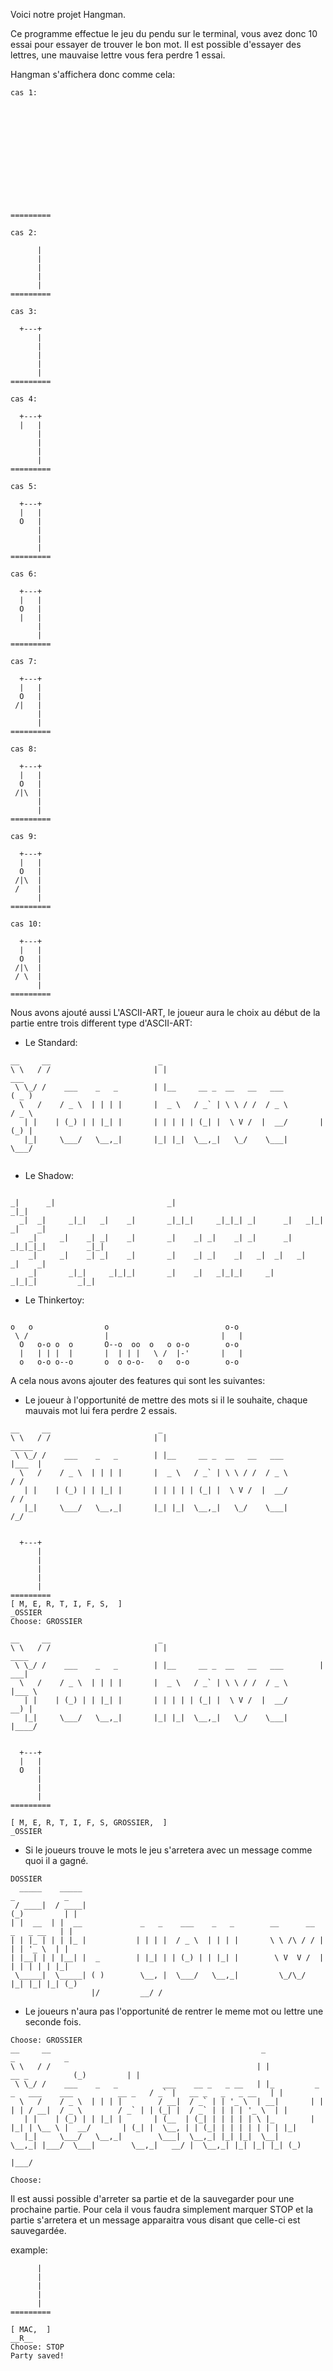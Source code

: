 Voici notre projet Hangman.

Ce programme effectue le jeu du pendu sur le terminal, vous avez donc 10 essai pour essayer de trouver le bon mot.
Il est possible d'essayer des lettres, une mauvaise lettre vous fera perdre 1 essai.

Hangman s'affichera donc comme cela:
```console
cas 1:








         
         

         
         
=========
```
```console
cas 2:
         
      |  
      |  
      |  
      |  
      |  
=========
```
```console
cas 3:

  +---+  
      |  
      |  
      |  
      |  
      |  
=========
```
```console
cas 4:

  +---+  
  |   |  
      |  
      |  
      |  
      |  
=========
```
```console
cas 5:

  +---+  
  |   |  
  O   |  
      |  
      |  
      |  
=========
```
```console
cas 6:

  +---+  
  |   |  
  O   |  
  |   |  
      |  
      |  
=========
```
```console
cas 7:

  +---+  
  |   |  
  O   |  
 /|   |  
      |  
      |  
=========
```
```console
cas 8:

  +---+  
  |   |  
  O   |  
 /|\  |  
      |  
      |  
=========
```
```console
cas 9:

  +---+  
  |   |  
  O   |  
 /|\  |  
 /    |  
      |  
=========
```
```console
cas 10:

  +---+  
  |   |  
  O   |  
 /|\  |  
 / \  |  
      |  
=========
```
Nous avons ajouté aussi L'ASCII-ART, le joueur aura le choix au début de la partie entre trois different type d'ASCII-ART:
- Le Standard:
```console
__     __                        _                                           
\ \   / /                       | |                                    ___   
 \ \_/ /    ___    _   _        | |__     __ _  __   __   ___         ( _ )  
  \   /    / _ \  | | | |       |  _ \   / _` | \ \ / /  / _ \        / _ \  
   | |    | (_) | | |_| |       | | | | | (_| |  \ V /  |  __/       | (_) | 
   |_|     \___/   \__,_|       |_| |_|  \__,_|   \_/    \___|        \___/   
                                                                             
```

- Le Shadow:
```console

_|      _|                         _|                                            _|_|   
  _|  _|     _|_|   _|    _|       _|_|_|     _|_|_| _|      _|   _|_|         _|    _| 
    _|     _|    _| _|    _|       _|    _| _|    _| _|      _| _|_|_|_|         _|_|   
    _|     _|    _| _|    _|       _|    _| _|    _|   _|  _|   _|             _|    _| 
    _|       _|_|     _|_|_|       _|    _|   _|_|_|     _|       _|_|_|         _|_|   
```

- Le Thinkertoy:
```console

o   o                o                          o-o  
 \ /                 |                         |   | 
  O   o-o o  o       O--o  oo  o   o o-o        o-o  
  |   | | |  |       |  | | |   \ /  |-'       |   | 
  o   o-o o--o       o  o o-o-   o   o-o        o-o  

```

A cela nous avons ajouter des features qui sont les suivantes:
- Le joueur à l'opportunité de mettre des mots si il le souhaite, chaque mauvais mot lui fera perdre 2 essais.
```console
__     __                        _                                             
\ \   / /                       | |                                   _____  
 \ \_/ /    ___    _   _        | |__     __ _  __   __   ___        |___  | 
  \   /    / _ \  | | | |       |  _ \   / _` | \ \ / /  / _ \          / /  
   | |    | (_) | | |_| |       | | | | | (_| |  \ V /  |  __/         / /  
   |_|     \___/   \__,_|       |_| |_|  \__,_|   \_/    \___|        /_/   
                                                                            

  +---+
      |
      |
      |
      |
      |
=========
[ M, E, R, T, I, F, S,  ]
_OSSIER
Choose: GROSSIER
```
```console
__     __                        _                                           
\ \   / /                       | |                                   ____
 \ \_/ /    ___    _   _        | |__     __ _  __   __   ___        | ___|
  \   /    / _ \  | | | |       |  _ \   / _` | \ \ / /  / _ \       |___ \
   | |    | (_) | | |_| |       | | | | | (_| |  \ V /  |  __/         __) |
   |_|     \___/   \__,_|       |_| |_|  \__,_|   \_/    \___|       |____/


  +---+
  |   |
  O   |
      |
      |
      |
=========

[ M, E, R, T, I, F, S, GROSSIER,  ]
_OSSIER
```

- Si le joueurs trouve le mots le jeu s'arretera avec un message comme quoi il a gagné.
```console
DOSSIER
  _____    _____                                                      _           _
 / ____|  / ____|                                                    (_)         | |
| |  __  | |  __             _   _    ___    _   _        __      __  _   _ __   | |
| | |_ | | | |_ |           | | | |  / _ \  | | | |       \ \ /\ / / | | | '_ \  | |
| |__| | | |__| |  _        | |_| | | (_) | | |_| |        \ V  V /  | | | | | | |_|
 \_____|  \_____| ( )        \__, |  \___/   \__,_|         \_/\_/   |_| |_| |_| (_)
                  |/         __/ /

```
- Le joueurs n'aura pas l'opportunité de rentrer le meme mot ou lettre une seconde fois.
```console
Choose: GROSSIER
__     __                                               _                                                              _           _  
\ \   / /                                              | |                                              __ _          (_)         | |
 \ \_/ /    ___    _   _          ___    __ _   _ __   | |_         _   _   ___    ___          __ _   / _` |   __ _   _   _ __   | |
  \   /    / _ \  | | | |        / __|  / _` | | '_ \  | __|       | | | | / __|  / _ \        / _` | | (_| |  / _` | | | | '_ \  | |
   | |    | (_) | | |_| |       | (__  | (_| | | | | | \ |_        | |_| | \__ \ |  __/       | (_| |  \__, | | (_| | | | | | | | |_|
   |_|     \___/   \__,_|        \___|  \__,_| |_| |_|  \__|        \__,_| |___/  \___|        \__,_|   __/ |  \__,_| |_| |_| |_| (_)
                                                                                                       |___/

Choose:
```

Il est aussi possible d'arreter sa partie et de la sauvegarder pour une prochaine partie.
Pour cela il vous faudra simplement marquer STOP et la partie s'arretera et un message apparaitra vous disant que celle-ci est sauvegardée.

example:
```console
      |
      |
      |
      |
      |
=========

[ MAC,  ]
__R__
Choose: STOP
Party saved!
```